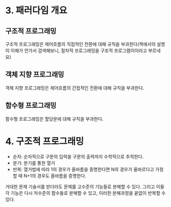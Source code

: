 # 3. 패러다임 개요

## 구조적 프로그래밍

구조적 프로그래밍은 제어흐름의 직접적인 전환에 대해 규칙을 부과한다(책에서의 설명이 이해가 안가서 검색해보니, 절차적 프로그래밍을 구조적 프로그램이이라고 부르네요)

## 객체 지향 프로그래밍

객체 지향 프로그래밍은 제어흐름의 간접적인 전환에 대해 규칙을 부과한다.

## 함수형 프로그래밍

함수형 프로그래밍은 할당문에 대해 규칙을 부과한다.

# 4. 구조적 프로그래밍

- 순차: 순차적으로 구문의 입력을 구문의 출력까지 수학적으로 추적한다.
- 분기: 분기를 통한 열거
- 반복: 열거법에 따라 1의 경우가 올바름을 증명한다면 N의 경우가 올바르다고 가정할 때 N+1의 경우도 올바름을 증명한다.

거대한 문제 기술서를 받더라도 문제를 고수준의 기능들로 분해할 수 있다. 그리고 이들 각 기능은 다시 저수준의 함수들로 분해할 수 있고, 이러한 분해과정을 끝없이 반복할 수 있다.

